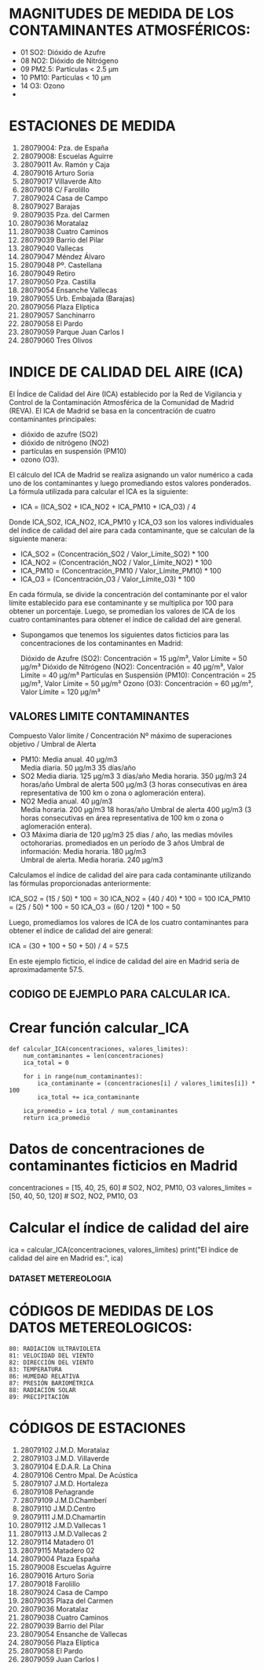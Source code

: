 # MAGNITUDES DE MEDIDA DE LOS CONTAMINANTES ATMOSFÉRICOS:

* 01 SO2: Dióxido de Azufre
* 08 NO2: Dióxido de Nitrógeno  
* 09 PM2.5: Partículas < 2.5 μm  
* 10 PM10: Partículas < 10 μm  
* 14 O3: Ozono 
* 

# ESTACIONES DE MEDIDA

01. 28079004: Pza. de España
02. 28079008: Escuelas Aguirre
03. 28079011 Av. Ramón y Caja
04. 28079016 Arturo Soria
05. 28079017 Villaverde Alto
06. 28079018 C/ Farolillo
07. 28079024 Casa de Campo
08. 28079027 Barajas
09. 28079035 Pza. del Carmen
10. 28079036 Moratalaz 
11. 28079038 Cuatro Caminos  
12. 28079039 Barrio del Pilar
13. 28079040 Vallecas
14. 28079047 Méndez Álvaro 
15. 28079048 Pº. Castellana 
16. 28079049 Retiro 
17. 28079050 Pza. Castilla 
18. 28079054 Ensanche Vallecas 
19. 28079055 Urb. Embajada (Barajas) 
20. 28079056 Plaza Elíptica 
21. 28079057 Sanchinarro 
22. 28079058 El Pardo 
23. 28079059 Parque Juan Carlos I 
24. 28079060 Tres Olivos 


# INDICE DE CALIDAD DEL AIRE (ICA)

El Índice de Calidad del Aire (ICA) establecido por la Red de Vigilancia y Control de la Contaminación Atmosférica de la Comunidad de Madrid (REVA). 
El ICA de Madrid se basa en la concentración de cuatro contaminantes principales: 

* dióxido de azufre (SO2)
* dióxido de nitrógeno (NO2)
* partículas en suspensión (PM10) 
* ozono (O3).

El cálculo del ICA de Madrid se realiza asignando un valor numérico a cada uno de los contaminantes y luego promediando estos valores ponderados. La fórmula utilizada para calcular el ICA es la siguiente:

- ICA = (ICA_SO2 + ICA_NO2 + ICA_PM10 + ICA_O3) / 4

Donde ICA_SO2, ICA_NO2, ICA_PM10 y ICA_O3 son los valores individuales del índice de calidad del aire para cada contaminante, que se calculan de la siguiente manera:

- ICA_SO2 = (Concentración_SO2 / Valor_Límite_SO2) * 100
- ICA_NO2 = (Concentración_NO2 / Valor_Límite_NO2) * 100
- ICA_PM10 = (Concentración_PM10 / Valor_Límite_PM10) * 100
- ICA_O3 = (Concentración_O3 / Valor_Límite_O3) * 100

En cada fórmula, se divide la concentración del contaminante por el valor límite establecido para ese contaminante y se multiplica por 100 para obtener un porcentaje. Luego, se promedian los valores de ICA de los cuatro contaminantes para obtener el índice de calidad del aire general.


* Supongamos que tenemos los siguientes datos ficticios para las concentraciones  de los contaminantes en Madrid:

    Dióxido de Azufre (SO2): Concentración = 15 μg/m³, Valor Límite = 50 μg/m³
    Dióxido de Nitrógeno (NO2): Concentración = 40 μg/m³, Valor Límite = 40 μg/m³
    Partículas en Suspensión (PM10): Concentración = 25 μg/m³, Valor Límite = 50 μg/m³
    Ozono (O3): Concentración = 60 μg/m³, Valor Límite = 120 μg/m³

## VALORES LIMITE CONTAMINANTES
Compuesto   Valor límite /      Concentración       Nº máximo de superaciones
            objetivo / 
            Umbral de Alerta

* PM10: 	Media anual. 	     40 μg/m3 	 
            Media diaria. 	     50 μg/m3 	         35 días/año
* SO2   	Media diaria. 	     125 μg/m3 	         3 días/año
            Media horaria. 	     350 μg/m3 	         24 horas/año
            Umbral de alerta     500 μg/m3
            (3 horas consecutivas en área representativa de 100 km o zona o aglomeración entera). 	 	 
* NO2   	Media anual. 	     40 μg/m3 	 
            Media horaria. 	     200 μg/m3 	        18 horas/año
            Umbral de alerta     400 μg/m3
            (3 horas consecutivas en área representativa de 100 km o zona o aglomeración entera). 	 	 
* O3   	    Máxima diaria de     120 μg/m3 	        25 días /  año,
            las medias móviles octohorarias.  	promediados en un período de 3 años
            Umbral de información:
            Media horaria. 	      180 μg/m3 	 
            Umbral de alerta. 
            Media horaria. 	      240 μg/m3 	 
 	 

Calculamos el índice de calidad del aire para cada contaminante utilizando las fórmulas proporcionadas anteriormente:

ICA_SO2 = (15 / 50) * 100 = 30
ICA_NO2 = (40 / 40) * 100 = 100
ICA_PM10 = (25 / 50) * 100 = 50
ICA_O3 = (60 / 120) * 100 = 50

Luego, promediamos los valores de ICA de los cuatro contaminantes para obtener el índice de calidad del aire general:

ICA = (30 + 100 + 50 + 50) / 4 = 57.5

En este ejemplo ficticio, el índice de calidad del aire en Madrid sería de aproximadamente 57.5.


## CODIGO DE EJEMPLO PARA CALCULAR ICA.
# Crear función calcular_ICA
    def calcular_ICA(concentraciones, valores_limites):
        num_contaminantes = len(concentraciones)
        ica_total = 0
        
        for i in range(num_contaminantes):
            ica_contaminante = (concentraciones[i] / valores_limites[i]) * 100
            ica_total += ica_contaminante
        
        ica_promedio = ica_total / num_contaminantes
        return ica_promedio

# Datos de concentraciones de contaminantes ficticios en Madrid
concentraciones = [15, 40, 25, 60]  # SO2, NO2, PM10, O3
valores_limites = [50, 40, 50, 120]  # SO2, NO2, PM10, O3

# Calcular el índice de calidad del aire
ica = calcular_ICA(concentraciones, valores_limites)
print("El índice de calidad del aire en Madrid es:", ica)

### DATASET METEREOLOGIA

# CÓDIGOS DE MEDIDAS DE LOS DATOS METEREOLOGICOS:
 
    80: RADIACIÓN ULTRAVIOLETA
    81: VELOCIDAD DEL VIENTO
    82: DIRECCIÓN DEL VIENTO
    83: TEMPERATURA
    86: HUMEDAD RELATIVA
    87: PRESIÓN BARIOMÉTRICA
    88: RADIACIÓN SOLAR
    89: PRECIPITACIÓN 

# CÓDIGOS DE ESTACIONES
01. 28079102 J.M.D. Moratalaz
02. 28079103 J.M.D. Villaverde
03. 28079104 E.D.A.R. La China
04. 28079106 Centro Mpal. De Acústica
05. 28079107 J.M.D. Hortaleza
06. 28079108 Peñagrande
07. 28079109 J.M.D.Chamberí
08. 28079110 J.M.D.Centro
09. 28079111 J.M.D.Chamartin
10. 28079112 J.M.D.Vallecas 1
11. 28079113 J.M.D.Vallecas 2
12. 28079114 Matadero 01
13. 28079115 Matadero 02
14. 28079004 Plaza España
15. 28079008 Escuelas Aguirre
16. 28079016 Arturo Soria
17. 28079018 Farolillo
18. 28079024 Casa de Campo
19. 28079035 Plaza del Carmen
20. 28079036 Moratalaz
21. 28079038 Cuatro Caminos
22. 28079039 Barrio del Pilar
23. 28079054 Ensanche de Vallecas
24. 28079056 Plaza Elíptica
25. 28079058 El Pardo
26. 28079059 Juan Carlos I
